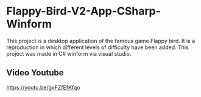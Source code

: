# Flappy-Bird-V2-App-CSharp-Winform
This project is a desktop application of the famous game Flappy bird. 
It is a reproduction in which different levels of difficulty have been added. 
This project was made in C# winform via visual studio.

## Video Youtube
https://youtu.be/gxFZfEfKfqo
